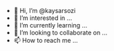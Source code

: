 - 👋 Hi, I’m @kaysarsozi
- 👀 I’m interested in ...
- 🌱 I’m currently learning ...
- 💞️ I’m looking to collaborate on ...
- 📫 How to reach me ...

<!---
kaysarsozi/kaysarsozi is a ✨ special ✨ repository because its `README.md` (this file) appears on your GitHub profile.
You can click the Preview link to take a look at your changes.
--->

